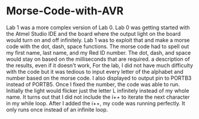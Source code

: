 # Morse-Code-with-AVR
Lab 1 was a more complex version of Lab 0. Lab 0 was getting started with the Atmel Studio IDE and the board where the output light on the board would turn on and off infinitely. Lab 1 was to exploit that and make a morse code with the dot, dash, space functions. The morse code had to spell out my first name, last name, and my Red ID number. The dot, dash, and space would stay on based on the milliseconds that are required.  a description of the results, even if it doesn't work, For the lab, I did not have much difficulty with the code but it was tedious to input every letter of the alphabet and number based on the morse code. I also displayed to output pin to PORTB3 instead of PORTB5. Once I fixed the number, the code was able to run. Initially the light would flicker just the letter L infinitely instead of my whole name. It turns out that I did not include the i++ to iterate the next character in my while loop. After I added the i++, my code was running perfectly. It only runs once instead of an infinite loop. 
